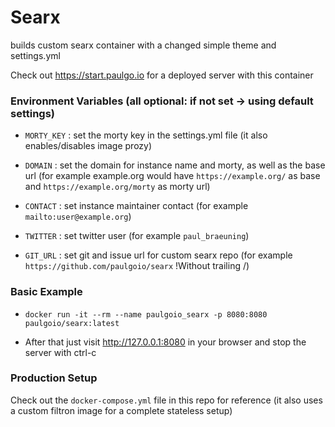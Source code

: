 # Searx

builds custom searx container with a changed simple theme and settings.yml 

Check out https://start.paulgo.io for a deployed server with this container


### Environment Variables (all optional: if not set -> using default settings)

* ```MORTY_KEY``` : set the morty key in the settings.yml file (it also enables/disables image prozy)

* ```DOMAIN``` : set the domain for instance name and morty, as well as the base url (for example example.org would have `https://example.org/` as base and `https://example.org/morty` as morty url)

* ```CONTACT``` : set instance maintainer contact (for example `mailto:user@example.org`)

* ```TWITTER``` : set twitter user (for example `paul_braeuning`)

* ```GIT_URL``` : set git and issue url for custom searx repo (for example `https://github.com/paulgoio/searx` !Without trailing /)


### Basic Example

* ```docker run -it --rm --name paulgoio_searx -p 8080:8080 paulgoio/searx:latest```

* After that just visit http://127.0.0.1:8080 in your browser and stop the server with ctrl-c


### Production Setup

Check out the `docker-compose.yml` file in this repo for reference (it also uses a custom filtron image for a complete stateless setup)

